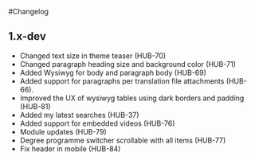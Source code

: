#Changelog

## 1.x-dev

* Changed text size in theme teaser (HUB-70)
* Changed paragraph heading size and background color (HUB-71)
* Added Wysiwyg for body and paragraph body (HUB-69)
* Added support for paragraphs per translation file attachments (HUB-66).
* Improved the UX of wysiwyg tables using dark borders and padding (HUB-81)
* Added my latest searches (HUB-37)
* Added support for embedded videos (HUB-76)
* Module updates (HUB-79)
* Degree programme switcher scrollable with all items (HUB-77)
* Fix header in mobile (HUB-84)
